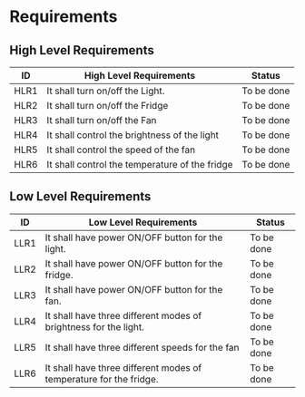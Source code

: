 # Requirements
## High Level Requirements
| ID |High Level Requirements|Status|
|-------|---------|-----------|
|HLR1 |  It shall turn on/off the Light. |To be done     |
| HLR2| It shall turn on/off the Fridge |To be done     |
| HLR3| It shall turn on/off the Fan  |To be done      |
| HLR4| It shall control the brightness of the light |To be done      |
|HLR5| It shall control the speed of the fan | To be done |
|HLR6| It shall control the temperature of the fridge| To be done |
  
 ## Low Level Requirements
| ID |Low Level Requirements | Status|
|------|---------|--------|
  |LLR1 | It shall have power ON/OFF button for the light.|To be done      |
  | LLR2| It shall have power ON/OFF button for the fridge.|To be done      |
  |LLR3 | It shall have power ON/OFF button for the fan.|To be done      |
  |LLR4 | It shall have three different modes of brightness for the light.|To be done     |
  |LLR5 | It shall have three different speeds for the fan | To be done |
  |LLR6 | It shall have three different modes of temperature for the fridge.| To be done |
